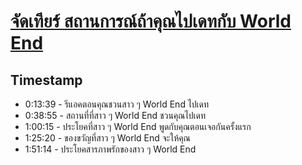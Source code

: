 # [จัดเทียร์ สถานการณ์ถ้าคุณไปเดทกับ World End](https://www.youtube.com/watch?v=SgBX42LgEWQ)

## Timestamp

- 0:13:39 - รีแอคตอนคุณชวนสาว ๆ World End ไปเดท
- 0:38:55 - สถานที่ที่สาว ๆ World End ชวนคุณไปเดท
- 1:00:15 - ประโยคที่สาว ๆ World End พูดกับคุณตอนเจอกันครั้งแรก
- 1:25:20 - ของขวัญที่สาว ๆ World End จะให้คุณ
- 1:51:14 - ประโยคสารภาพรักของสาว ๆ World End
